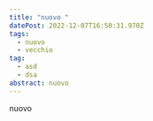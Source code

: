 ```yaml
---
title: "nuovo "
datePost: 2022-12-07T16:50:31.970Z
tags:
  - nuovo
  - vecchio
tag:
  - asd
  - dsa
abstract: nuovo
---
```

nuovo
